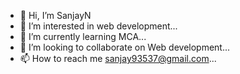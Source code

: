 - 👋 Hi, I’m SanjayN
- 👀 I’m interested in web development...
- 🌱 I’m currently learning MCA...
- 💞️ I’m looking to collaborate on Web development...
- 📫 How to reach me sanjay93537@gmail.com...

<!---
Sanjaysami00/Sanjaysami00 is a ✨ special ✨ repository because its `README.md` (this file) appears on your GitHub profile.
You can click the Preview link to take a look at your changes.
--->

